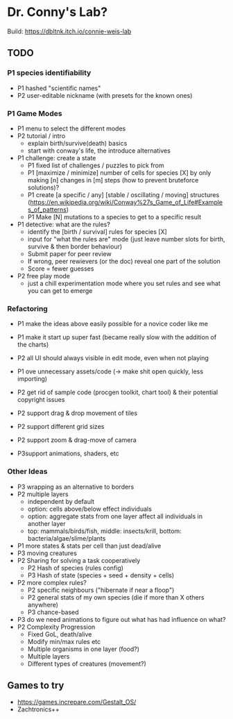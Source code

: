# Dr. Conny's Lab?

Build: https://dbltnk.itch.io/connie-weis-lab

## TODO

### P1 species identifiability
* P1 hashed "scientific names"
* P2 user-editable nickname (with presets for the known ones)

### P1 Game Modes
* P1 menu to select the different modes
* P2 tutorial / intro
    * explain birth/survive(death) basics	
    * start with conway's life, the  introduce alternatives
* P1 challenge: create a state
    * P1 fixed list of challenges / puzzles to pick from
    * P1 [maximize / minimize] number of cells for species [X] by only making [n] changes in [m] steps (how to prevent bruteforce solutions)?
    * P1 create [a specific / any] [stable / oscillating / moving] structures (https://en.wikipedia.org/wiki/Conway%27s_Game_of_Life#Examples_of_patterns)
    * P1 Make [N] mutations to a species to get to a specific result
* P1 detective: what are the rules?
    * identify the [birth / survival] rules for species [X]
    * input for "what the rules are" mode (just leave number slots for birth, survive & then border behaviour)
    * Submit paper for peer review
    * If wrong, peer rewievers (or the doc) reveal one part of the solution
    * Score = fewer guesses
* P2 free play mode
    * just a chill experimentation mode where you set rules and see what you can get to emerge

### Refactoring

* P1 make the ideas above easily possible for a novice coder like me
* P1 make it start up super fast (became really slow with the addition of the charts)
* P2 all UI should always visible in edit mode, even when not playing

* P1 ove unnecessary assets/code (-> make shit open quickly, less importing)
* P2 get rid of sample code (procgen toolkit, chart tool) & their potential copyright issues

* P2 support drag & drop movement of tiles
* P2 support different grid sizes
* P2 support zoom & drag-move of camera

* P3support animations, shaders, etc

### Other Ideas

* P3 wrapping as an alternative to borders
* P2 multiple layers 
    * independent by default
    * option: cells above/below effect individuals
    * option: aggregate stats from one layer affect all individuals in another layer
    * top: mammals/birds/fish, middle: insects/krill, bottom: bacteria/algae/slime/plants
* P1 more states & stats per cell than just dead/alive
* P3 moving creatures
* P2 Sharing for solving a task cooperatively
    * P2 Hash of species (rules config)
    * P3 Hash of state (species + seed + density + cells)
* P2 more complex rules?
    * P2 specific neighbours ("hibernate if near a floop")
    * P2 general stats of my own species (die if more than X others anywhere)
    * P3 chance-based
* P3 do we need animations to figure out what has had influence on what?
* P2 Complexity Progression
    * Fixed GoL, death/alive
    * Modify min/max rules etc
    * Multiple organisms in one layer (food?)
    * Multiple layers
    * Different types of creatures (movement?)

## Games to try

* https://games.increpare.com/Gestalt_OS/
* Zachtronics++
